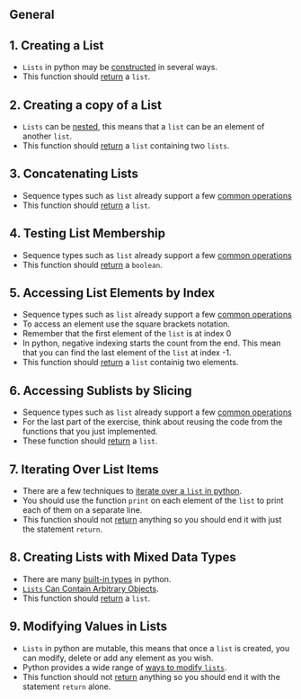 ## General

## 1. Creating a List

- `Lists` in python may be [constructed](https://docs.python.org/3/library/stdtypes.html#list) in several ways.
- This function should [return](https://www.w3schools.com/python/ref_keyword_return.asp) a `list`.

## 2. Creating a copy of a List

- `Lists` can be [nested](https://realpython.com/python-lists-tuples/#lists-can-be-nested), this means that a `list` can be an element of another `list`.
- This function should [return](https://www.w3schools.com/python/ref_keyword_return.asp) a `list` containing two `lists`.

## 3. Concatenating Lists

- Sequence types such as `list` already support a few [common operations](https://docs.python.org/3/library/stdtypes.html#sequence-types-list-tuple-range)
- This function should [return](https://www.w3schools.com/python/ref_keyword_return.asp) a `list`.

## 4. Testing List Membership

- Sequence types such as `list` already support a few [common operations](https://docs.python.org/3/library/stdtypes.html#sequence-types-list-tuple-range)
- This function should [return](https://www.w3schools.com/python/ref_keyword_return.asp) a `boolean`.

## 5. Accessing List Elements by Index

- Sequence types such as `list` already support a few [common operations](https://docs.python.org/3/library/stdtypes.html#sequence-types-list-tuple-range)
- To access an element use the square brackets notation.
- Remember that the first element of the `list` is at index 0
- In python, negative indexing starts the count from the end. This mean that you can find the last element of the `list` at index -1.
- This function should [return](https://www.w3schools.com/python/ref_keyword_return.asp) a `list` containig two elements.

## 6. Accessing Sublists by Slicing

- Sequence types such as `list` already support a few [common operations](https://docs.python.org/3/library/stdtypes.html#sequence-types-list-tuple-range)
- For the last part of the exercise, think about reusing the code from the functions that you just implemented.
- These function should [return](https://www.w3schools.com/python/ref_keyword_return.asp) a `list`.

## 7. Iterating Over List Items

- There are a few techniques to [iterate over a `list` in python](https://www.geeksforgeeks.org/iterate-over-a-list-in-python/).
- You should use the function `print` on each element of the `list` to print each of them on a separate line.
- This function should not [return](https://www.w3schools.com/python/ref_keyword_return.asp) anything so you should end it with just the statement `return`.

## 8. Creating Lists with Mixed Data Types

- There are many [built-in types](https://docs.python.org/3/library/stdtypes.html) in python.
- [`Lists` Can Contain Arbitrary Objects](https://realpython.com/python-lists-tuples/#lists-can-contain-arbitrary-objects).
- This function should [return](https://www.w3schools.com/python/ref_keyword_return.asp) a `list`.

## 9. Modifying Values in Lists

- `Lists` in python are mutable, this means that once a `list` is created, you can modify, delete or add any element as you wish.
- Python provides a wide range of [ways to modify `lists`](https://realpython.com/python-lists-tuples/#lists-are-mutable).
- This function should not [return](https://www.w3schools.com/python/ref_keyword_return.asp) anything so you should end it with the statement `return` alone.
